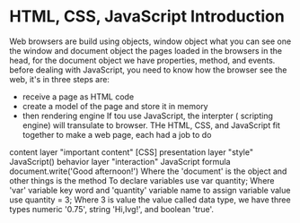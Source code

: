 # HTML, CSS, JavaScript Introduction
Web browsers are build using objects, window object what you can see one the window and document object the pages loaded in the browsers in the head,
for the document object we have properties, method, and events.
before dealing with JavaScript, you need to know how the browser see the web, it's in three steps are:
* receive a page as HTML code 
* create a model of the page and store it in memory
* then rendering engine
If tou use JavaScript, the interpter ( scripting engine) will transulate to browser.
THe HTML, CSS, and JavaScript fit together to make a web page, each had a job to do 
<html> content layer "important content"
[CSS] presentation layer "style"
JavaScript() behavior layer "interaction"
JavaScript formula
document.write('Good afternoon!')
Where the 'document' is the object and other things is the method
To declare variables use 
var quantity;
Where 'var' variable key word and 'quantity' variable name
to assign variable value use 
quantity = 3;
Where 3 is value 
the value called data type, we have three types numeric '0.75', string 'Hi,Ivg!', and boolean 'true'.
